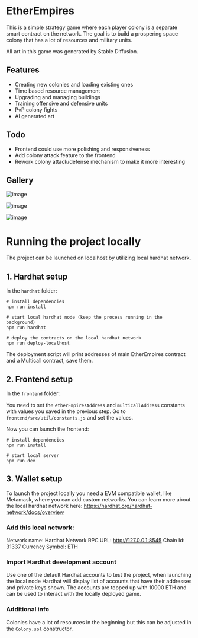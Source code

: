 # EtherEmpires

This is a simple strategy game where each player colony is a separate smart contract on the network.
The goal is to build a prospering space colony that has a lot of resources and military units.

All art in this game was generated by Stable Diffusion.

## Features

- Creating new colonies and loading existing ones
- Time based resource management
- Upgrading and managing buildings
- Training offensive and defensive units
- PvP colony fights
- AI generated art

## Todo

- Frontend could use more polishing and responsiveness 
- Add colony attack feature to the frontend
- Rework colony attack/defense mechanism to make it more interesting

## Gallery

![image](https://github.com/rr-adam/ether-empires/assets/87621210/364a6ffa-a963-4baa-aff6-260153a52846)

![image](https://github.com/rr-adam/ether-empires/assets/87621210/b3da1b4b-177f-45fc-924c-8fbda070e342)

![image](https://github.com/rr-adam/ether-empires/assets/87621210/e9175286-b378-4fbf-a73e-b3abe73a1a7a)

# Running the project locally

The project can be launched on localhost by utilizing local hardhat network.

## 1. Hardhat setup

In the `hardhat` folder:

```shell
# install dependencies
npm run install

# start local hardhat node (keep the process running in the background)
npm run hardhat

# deploy the contracts on the local hardhat network
npm run deploy-localhost
```

The deployment script will print addresses of main EtherEmpires contract and a Multicall contract, save them.

## 2. Frontend setup

In the `frontend` folder:

You need to set the `etherEmpiresAddress` and `multicallAddress` constants with values you saved in the previous step.
Go to `frontend/src/util/constants.js` and set the values.

Now you can launch the frontend:

```shell
# install dependencies
npm run install

# start local server
npm run dev
```

## 3. Wallet setup

To launch the project locally you need a EVM compatible wallet, like Metamask, where you can add custom networks.
You can learn more about the local hardhat network here: https://hardhat.org/hardhat-network/docs/overview

### Add this local network:
Network name: Hardhat Network
RPC URL: http://127.0.0.1:8545
Chain Id: 31337
Currency Symbol: ETH

### Import Hardhat development account
Use one of the default Hardhat accounts to test the project, when launching the local node Hardhat will display list of accounts that have their addresses and private keys shown.
The accounts are topped up with 10000 ETH and can be used to interact with the locally deployed game.

### Additional info
Colonies have a lot of resources in the beginning but this can be adjusted in the `Colony.sol` constructor.
